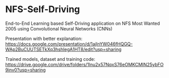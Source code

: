 # NFS-Self-Driving
End-to-End Learning based Self-Driving application on NFS Most Wanted 2005 using Convolutional Neural Networks (CNNs)

Presentation with better explanation: https://docs.google.com/presentation/d/1ajInYW046fHQGQ-WAp2BuCUUTSETkXq3hshIegA1HT8/edit?usp=sharing

Trained models, dataset and training code: https://drive.google.com/drive/folders/1lnu2x57NqxS76eOMKCMIN25ybFO9inv0?usp=sharing
